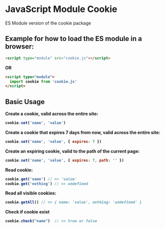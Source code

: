 # JavaScript Module Cookie

ES Module version of the cookie package

## Example for how to load the ES module in a browser:

```html
<script type="module" src="cookie.js"></script>
```
<b>OR<b>
```html
<script type="module">
  import cookie from 'cookie.js'
</script>
```

## Basic Usage

Create a cookie, valid across the entire site:

```javascript
cookie.set('name', 'value')
```

Create a cookie that expires 7 days from now, valid across the entire site:

```javascript
cookie.set('name', 'value', { expires: 7 })
```

Create an expiring cookie, valid to the path of the current page:

```javascript
cookie.set('name', 'value', { expires: 7, path: '' })
```

Read cookie:

```javascript
cookie.get('name') // => 'value'
cookie.get('nothing') // => undefined
```

Read all visible cookies:

```javascript
cookie.getAll() // => { name: 'value', nothing: 'undefined' }
```

Check if cookie exist
```javascript
cookie.check("name")  // => true or false
```
